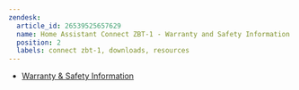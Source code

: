 ```yaml
---
zendesk:
  article_id: 26539525657629
  name: Home Assistant Connect ZBT-1 - Warranty and Safety Information
  position: 2
  labels: connect zbt-1, downloads, resources
---
```


- [Warranty & Safety Information](/static/docs/connect-zbt-1/Home-Assistant-Connect-ZBT-1_Warranty-Safety_v2-0.pdf)
